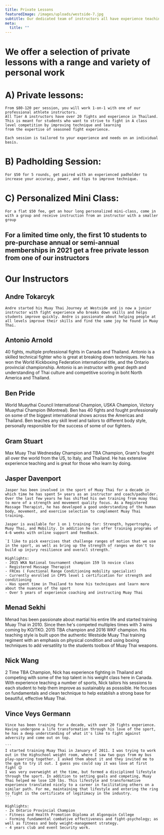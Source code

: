 ```yaml
---
title: Private Lessons
featuredImage: /images/uploads/westside-7.jpg
subtitle: Our dedicated team of instructors all have experience teaching and competing
meta:
  title: ""
---
```

# We offer a selection of private lessons with a range and variety of personal work

# A) Private lessons:
    From $80-120 per session, you will work 1-on-1 with one of our professional athlete instructors.
    All Tier A instructors have over 20 fights and experience in Thailand.
    This is meant for students who want to strive to fight in A class level competition by improving technique and learning
    from the expertise of seasoned fight experience.

    Each session is tailored to your experience and needs on an individual basis.
# B) Padholding Session:
    For $50 for 5 rounds, get paired with an experienced padholder to increase your accuracy, power, and tips to improve technique.

# C) Personalized Mini Class:
    For a flat $50 fee, get an hour long personalized mini-class, come in with a group and receive instruction from an instructor with a smaller group

## For a limited time only, the first 10 students to pre-purchase annual or semi-annual memberships in 2021 get a free private lesson from one of our instructors

# Our Instructors

## Andre Tokarcyk
    Andre started his Muay Thai Journey at Westside and is now a junior instructor with fight experience who breaks down skills and helps students improve quickly. Andre is passionate about helping people at all levels improve their skills and find the same joy he found in Muay Thai.

## Antonio Arnold
   40 fights, multiple professional fights in Canada and Thailand. Antonio is a skilled technical fighter who is great at breaking down techniques. He has won the World Kickboxing Federation international title, and the Ontario provincial championship. Antonio is an instructor with great depth and understanding of Thai culture and competitive scoring in boht North America and Thailand.

## Ben Pride
   World Muaythai Council International Champion, USKA Champion, Victory Muaythai Champion (Montreal). Ben has 40 fights and fought professionally on some of the biggest international shows across the Americas and Thailand. Ben teaches any skill level and tailors to different body style, personally responsible for the success of some of our fighters.

## Gram Stuart
   Max Muay Thai Wednesday Champion and TBA Champion, Gram's fought all over the world from the US, to Italy, and Thailand. He has extensive experience teaching and is great for those who learn by doing.

## Jasper Davenport
    Jasper has been involved in the sport of Muay Thai for a decade in which time he has spent 5+ years as an instructor and coach/padholder. Over the last few years he has shifted his own training from muay thai to more of a strength and movement quality focus. As a Registered Massage Therapist, he has developed a good understanding of the human body, movement, and exercise selection to complement Muay Thai training. 

    Jasper is available for 1 on 1 training for: Strength, hypertrophy, Muay Thai, and Mobility. In addition he can offer training programs of 4-6 weeks with online support and feedback. 

    `I like to pick exercises that challenge ranges of motion that we use in the sport, as well as bring up the strength of ranges we don't to build up injury resilience and overall strength.`

    Highlights:
    - 2015 WKA National tournament champion 159 lb novice class
    - Registered Massage Therapist
    - FRCms ( Functional Range Conditioning mobility specialist)
    - Currently enrolled in CPPS level 1 certification for strength and conditioning
    - Has spent time in Thailand to hone his techniques and learn more about the nuances of the sport
    - Over 5 years of experience coaching and instructing Muay Thai

## Menad Sekhi
   Menad has been passionate about martial his entire life and started training Muay Thai in 2010. Since then he's competed multiples times with 3 wins coming by KO/TKO. 2015 TBA champion and 2016 WKF champion. His teaching style is built upon the authentic Westside Muay Thai training regiment with an emphasis on physical condition and using boxing techniques to add versatility to the students toolbox of Muay Thai weapons.

## Nick Wang
   2 Time TBA Champion, Nick has experience fighting in Thailand and competing with some of the top talent in his weight class here in Canada. With experience teaching a number of sports, Nick tailors his sessions to each student to help them improve as sustainably as posssible. He focuses on fundamentals and clean technique to help establish a strong base for beautiful, effective Muay Thai.

## Vince Veys Germann
    Vince has been training for a decade, with over 20 fights experience. Having undergone a life transformation through his love of the sport, he has a deep understanding of what it's like to fight against adversity and come out on top.

    ```
    I started training Muay Thai in January of 2011. I was trying to work out in the Highschool weight room, where I saw two guys from my bus play-sparring together. I asked them about it and they invited me to the gym to try it out. I guess you could say it was love at first fight 😉 
    I was very overweight at the time, but formed a disciplined lifestyle through the sport. In addition to setting goals and competing, Muay Thai helped me lose 120 lbs. This lifestyle and transformative experience translated nicely to a career in facilitating others on a similar path. For me, maintaining that lifestyle and entering the ring to fight is the certificate of legitimacy in the industry.
    ```

    Highlights:
    - 2x Ontario Provincial Champion
    - Fitness and Health Promotion Diploma at Algonquin College
    - Forming fundamental combative effectiveness and fight-psychology; as well as fitness and body weight-management strategy. 
    - 4 years club and event Security work. 
